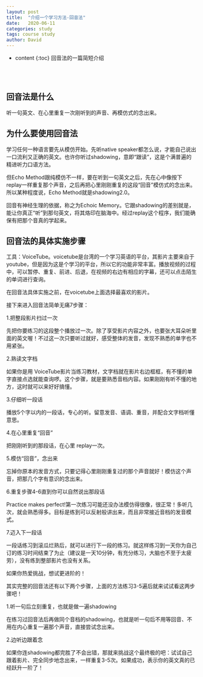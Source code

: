 ```yaml
---
layout: post
title:  "介绍一个学习方法-回音法"
date:   2020-06-11
categories: study
tags: course study
author: David
---
```


* content
{:toc}
回音法的一篇简短介绍
<br/>
<br/>

## 回音法是什么

听一句英文、在心里重复一次刚听到的声音、再模仿式的念出来。

## 为什么要使用回音法

学习任何一种语言要先从模仿开始。先听native speaker都怎么说，才能自己说出一口流利又正确的英文。也许你听过shadowing，意即“跟读”，这是个满普遍的精进听力口语方法。

但Echo Method跟纯模仿不一样，要在听到一句英文之后，先在心中像按下replay一样重复那个声音，之后再把心里刚刚重复的这段“回音”模仿式的念出来。所以某种程度说，Echo
Method就是shadowing2.0。

回音有神经生理的依据，称之为Echoic Memory。它跟shadowing的差别就是，能让你真正“听”到那句英文，将其烙印在脑海中。经过replay这个程序，我们能确保有把那个音真的学起来。

## 回音法的具体实施步骤

工具：VoiceTube。voicetube是台湾的一个学习英语的平台，其影片主要来自于youtube，但是因为这是个学习的平台，所以它的功能非常丰富。播放视频的过程中，可以暂停、重复、前进、后退，在视频的右边有相应的字幕，还可以点击陌生的单词进行查询。

在回音法具体实施之前，在voicetube上面选择最喜欢的影片。

接下来进入回音法简单无痛7步骤：

1.把整段影片扫过一次

先把你要练习的这段整个播放过一次。除了享受影片内容之外，也要张大耳朵听里面的英文喔！不过这一次只要听过就好，感受整体的发音，发现不熟悉的单字也不用紧张。

2.熟读文字档

如果你是用
VoiceTube影片当练习教材，文字档就在影片右边框框，有不懂的单字直接点选就能查询啰。这个步骤，就是要熟悉音档内容。如果刚刚有听不懂的地方，这时就可以来好好搞懂。

3.仔细听一段话

播放5个字以内的一段话，专心的听。留意发音、语调、重音，并配合文字档听懂意思。

4.在心里重复“回音”

把刚刚听到的那段话，在心里 replay一次。

5.模仿“回音”，念出来

忘掉你原本的发音方式，只要记得心里刚刚重复过的那个声音就好！模仿这个声音，把那几个字有意识的念出来。

6.重复步骤4-6直到你可以自然说出那段话

Practice makes perfect!第一次练习可能还没办法模仿得很像，很正常！多听几次，就会熟悉得多。目标是练到可以反射般讲出来，而且非常接近音档的发音模式。

7.迈入下一段话

一段话练习到滚瓜烂熟后，就可以进行下一段的练习。就这样练习到一天你为自己订的练习时间结束了为止（建议是一天10分钟，有充分练习，大脑也不至于太疲劳），没有练到整部影片也没有关系。

如果你热爱挑战，想试更进阶的！

其实完整的回音法还有以下两个步骤，上面的方法练习3-5遍后就来试试看这两步骤吧！

1.听一句后立刻重复，也就是做一遍shadowing

在练习过回音法后再做同个音档的shadowing，也就是听一句后不用等回音、不用在内心重复一遍那个声音，直接尝试念出来。

2.边听边跟着念

如果你连shadowing都完胜了不会出错，那就来挑战这个最终极的吧：试试自己跟着影片、完全同步地念出来，一样重复3-5次。如果成功，表示你的英文真的已经跃升一阶了！